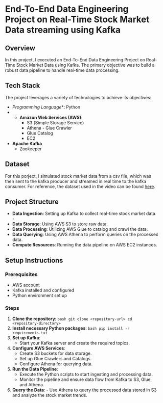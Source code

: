 # End-To-End Data Engineering Project on Real-Time Stock Market Data streaming using Kafka

## Overview
In this project, I executed an End-To-End Data Engineering Project on Real-Time Stock Market Data using Kafka. The primary objective was to build a robust data pipeline to handle real-time data processing.

## Tech Stack
The project leverages a variety of technologies to achieve its objectives:

- *Programming Language**: Python
- - **Amazon Web Services (AWS)**:
     - S3 (Simple Storage Service)
    - Athena - Glue Crawler
    - Glue Catalog
    - EC2
- **Apache Kafka**
  - Zookeeper

## Dataset 
For this porject, I simulated stock market data from a csv file, which was then sent to the kafka producer and streamed in real time to the kafka consumer.
For reference, the dataset used in the video can be found [here](https://github.com/darshilparmar/stock-market-kafka-data-engineering-project/blob/main/indexProcessed.csv). 

## Project Structure 
- **Data Ingestion**: Setting up Kafka to collect real-time stock market data. -
- **Data Storage**: Using AWS S3 to store raw data.
- **Data Processing**: Utilizing AWS Glue to catalog and crawl the data.
- **Data Querying**: Using AWS Athena to perform queries on the processed data.
- **Compute Resources**: Running the data pipeline on AWS EC2 instances.

## Setup Instructions 
### Prerequisites 
- AWS account
- Kafka installed and configured
- Python environment set up

### Steps
1. **Clone the repository**:
     ```bash git clone <repository-url> cd <repository-directory> ```
2. **Install necessary Python packages**:
     ```bash pip install -r requirements.txt ```
3. **Set up Kafka**:
     - Start your Kafka server and create the required topics.
4. **Configure AWS Services**:
     - Create S3 buckets for data storage.
     - Set up Glue Crawlers and Catalogs.
     - Configure Athena for querying data.
5. **Run the Data Pipeline**:
     - Execute the Python scripts to start ingesting and processing data.
     - Monitor the pipeline and ensure data flow from Kafka to S3, Glue, and Athena.
6. **Query the Data**: - Use Athena to query the processed data stored in S3 and analyze the stock market trends.

